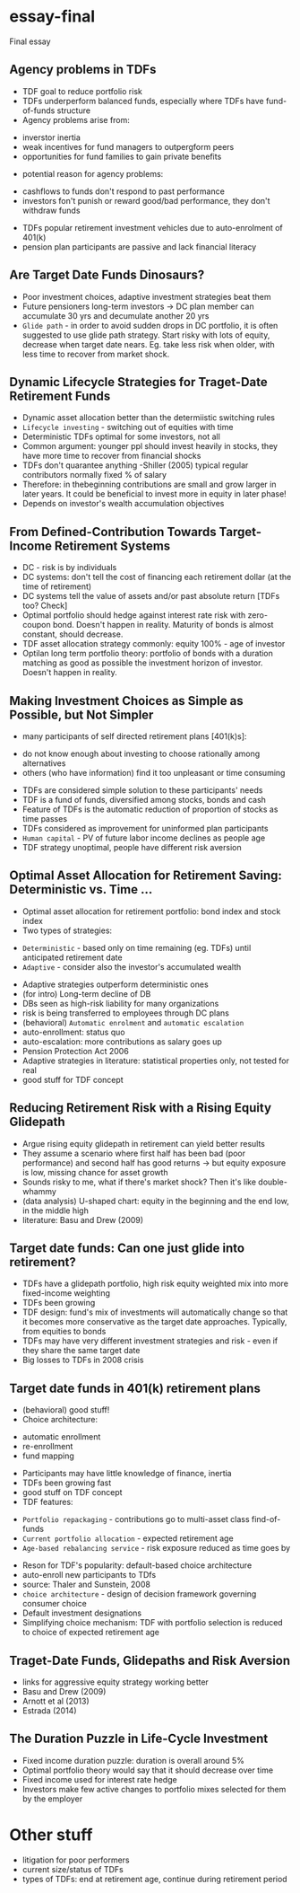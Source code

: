 # essay-final
Final essay


## Agency problems in TDFs
- TDF goal to reduce portfolio risk
- TDFs underperform balanced funds, especially where TDFs have fund-of-funds structure
- Agency problems arise from:
* inverstor inertia
* weak incentives for fund managers to outpergform peers
* opportunities for fund families to gain private benefits
- potential reason for agency problems:
* cashflows to funds don't respond to past performance
* investors fon't punish or reward good/bad performance, they don't withdraw funds
- TDFs popular retirement investment vehicles due to auto-enrolment of 401(k)
- pension plan participants are passive and lack financial literacy

## Are Target Date Funds Dinosaurs?
- Poor investment choices, adaptive investment strategies beat them
- Future pensioners long-term investors -> DC plan member can accumulate 30 yrs and decumulate another 20 yrs
- `Glide path` - in order to avoid sudden drops in DC portfolio, it is often suggested to use glide path strategy. Start risky with lots of equity, decrease when target date nears. Eg. take less risk when older, with less time to recover from market shock.

## Dynamic Lifecycle Strategies for Traget-Date Retirement Funds
- Dynamic asset allocation better than the determiistic switching rules
- `Lifecycle investing` - switching out of equities with time
- Deterministic TDFs optimal for some investors, not all
- Common argument: younger ppl should invest heavily in stocks, they have more time to recover from financial shocks
- TDFs don't quarantee anything
-Shiller (2005) typical regular contributors normally fixed % of salary
- Therefore: in thebeginning contributions are small and grow larger in later years. It could be beneficial to invest more in equity in later phase!
- Depends on investor's wealth accumulation objectives

## From Defined-Contribution Towards Target-Income Retirement Systems
- DC - risk is by individuals
- DC systems: don't tell the cost of financing each retirement dollar (at the time of retirement)
- DC systems tell the value of assets and/or past absolute return [TDFs too? Check]
- Optimal portfolio should hedge against interest rate risk with zero-coupon bond. Doesn't happen in reality. Maturity of bonds is almost constant, should decrease.
- TDF asset allocation strategy commonly: equity 100% - age of investor
- Optilan long term portfolio theory: portfolio of bonds with a duration matching as good as possible the investment horizon of investor. Doesn't happen in reality.

## Making Investment Choices as Simple as Possible, but Not Simpler
- many participants of self directed retirement plans [401(k)s]:
* do not know enough about investing to choose rationally among alternatives
* others (who have information) find it too unpleasant or time consuming
- TDFs are considered simple solution to these participants' needs
- TDF is a fund of funds, diversified among stocks, bonds and cash
- Feature of TDFs is the automatic reduction of proportion of stocks as time passes
- TDFs considered as improvement for uninformed plan participants
- `Human capital` - PV of future labor income declines as people age
- TDF strategy unoptimal, people have different risk aversion


## Optimal Asset Allocation for Retirement Saving: Deterministic vs. Time ...
- Optimal asset allocation for retirement portfolio: bond index and stock index
- Two types of strategies:
* `Deterministic` - based only on time remaining (eg. TDFs) until anticipated retirement date
* `Adaptive` - consider also the investor's accumulated wealth
- Adaptive strategies outperform deterministic ones
- (for intro) Long-term decline of DB
- DBs seen as high-risk liability for many organizations
- risk is being transferred to employees through DC plans
- (behavioral) `Automatic enrolment` and `automatic escalation`
- auto-enrollment: status quo
- auto-escalation: more contributions as salary goes up
- Pension Protection Act 2006
- Adaptive strategies in literature: statistical properties only, not tested for real
- good stuff for TDF concept

## Reducing Retirement Risk with a Rising Equity Glidepath
- Argue rising equity glidepath in retirement can yield better results
- They assume a scenario where first half has been bad (poor performance) and second half has good returns -> but equity exposure is low, missing chance for asset growth
- Sounds risky to me, what if there's market shock? Then it's like double-whammy
- (data analysis) U-shaped chart: equity in the beginning and the end low, in the middle high
- literature: Basu and Drew (2009)

## Target date funds: Can one just glide into retirement?
- TDFs have a glidepath portfolio, high risk equity weighted mix into more fixed-income weighting
- TDFs been growing
- TDF design: fund's mix of investments will automatically change so that it becomes more conservative as the target date approaches. Typically, from equities to bonds
- TDFs may have very different investment strategies and risk - even if they share the same target date
- Big losses to TDFs in 2008 crisis

## Target date funds in 401(k) retirement plans
- (behavioral) good stuff!
- Choice architecture:
* automatic enrollment
* re-enrollment
* fund mapping
- Participants may have little knowledge of finance, inertia
- TDFs been growing fast
- good stuff on TDF concept
- TDF features:
* `Portfolio repackaging` - contributions go to multi-asset class find-of-funds
* `Current portfolio allocation` - expected retirement age
* `Age-based rebalancing service` - risk exposure reduced as time goes by
- Reson for TDF's popularity: default-based choice architecture
- auto-enroll new participants to TDfs
- source: Thaler and Sunstein, 2008
- `choice architecture` - design of decision framework governing consumer choice
- Default investment designations
- Simplifying choice mechanism: TDF with portfolio selection is reduced to choice of expected retirement age

## Traget-Date Funds, Glidepaths and Risk Aversion
- links for aggressive equity strategy working better
- Basu and Drew (2009)
- Arnott et al (2013)
- Estrada (2014)

## The Duration Puzzle in Life-Cycle Investment
- Fixed income duration puzzle: duration is overall around 5%
- Optimal portfolio theory would say that it should decrease over time
- Fixed income used for interest rate hedge
- Investors make few active changes to portfolio mixes selected for them by the employer



# Other stuff
- litigation for poor performers
- current size/status of TDFs
- types of TDFs: end at retirement age, continue during retirement period